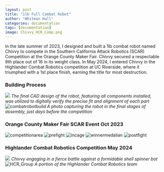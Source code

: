 ```yaml
---
layout: post
title: "1lb Full Combat Robot"
author: "Whitman Hall"
categories: documentation
tags: [documentation]
image: Chivvy_HCR_Comp.png
---
```

In the late summer of 2023, I designed and built a 1lb combat robot named Chivvy to compete in the Southern California Attack Robotics (SCAR) Competition at the Orange County Maker Fair. Chivvy secured a respectable 9th place out of 16 in its weight class. In May 2024, I entered Chivvy in the Highlander Combat Robotics competition at UC Riverside, where it triumphed with a 1st place finish, earning the title for most destruction.

### Building Process
![](/assets/img/combatrobotdesign.png)
*The final CAD design of the robot, featuring all components installed, was utilized to digitally verify the precise fit and alignment of each part*
![combatrobotbuild](/assets/img/combatrobotbuild.jpg)
*A photo capturing the robot in the final stages of assembly, just days before the competition*

### Orange County Maker Fair SCAR Event Oct 2023
![competitionarea](/assets/img/competitionarea.jpg)
![prefight](/assets/img/combatrobotprefight.jpg)
![incage](/assets/img/robotincage.jpg)
![winnermedalian](/assets/img/winnersmedalian.jpg)
![postfight](/assets/img/combatrobotpostfight.jpg)

### Highlander Combat Robotics Competition May 2024
![](/assets/img/UCRCombatRobotArenacrop.jpg)
*Chivvy engaging in a fierce battle against a formidable shell spinner bot*
![HCR_Group](/assets/img/HCR_Group.png)
*A portion of the Highlander Combat Robotics team*